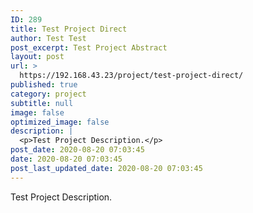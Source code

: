 ```yaml
---
ID: 289
title: Test Project Direct
author: Test Test
post_excerpt: Test Project Abstract
layout: post
url: >
  https://192.168.43.23/project/test-project-direct/
published: true
category: project
subtitle: null
image: false
optimized_image: false
description: |
  <p>Test Project Description.</p>
post_date: 2020-08-20 07:03:45
date: 2020-08-20 07:03:45
post_last_updated_date: 2020-08-20 07:03:45
---
```

<p>Test Project Description.</p>